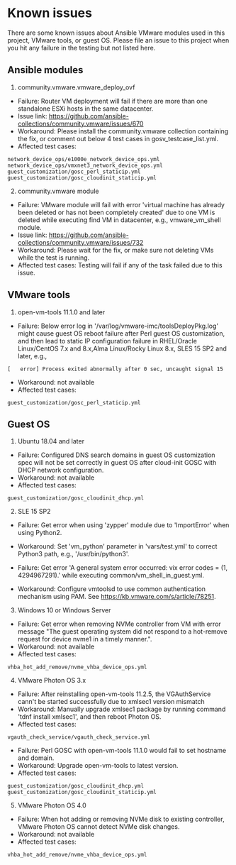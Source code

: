 # Known issues
There are some known issues about Ansible VMware modules used in this project, VMware tools, or guest OS. Please file an issue to this project when you hit any failure in the testing but not listed here.

## Ansible modules
1. community.vmware.vmware_deploy_ovf
* Failure: Router VM deployment will fail if there are more than one standalone ESXi hosts in the same datacenter. 
* Issue link: https://github.com/ansible-collections/community.vmware/issues/670
* Workaround: Please install the community.vmware collection containing the fix, or comment out below 4 test cases in gosv_testcase_list.yml.
* Affected test cases:
```
network_device_ops/e1000e_network_device_ops.yml
network_device_ops/vmxnet3_network_device_ops.yml
guest_customization/gosc_perl_staticip.yml
guest_customization/gosc_cloudinit_staticip.yml
```

2. community.vmware module
* Failure: VMware module will fail with error 'virtual machine has already been deleted or has not been completely created' due to one VM is deleted while executing find VM in datacenter, e.g., vmware_vm_shell module.    
* Issue link: https://github.com/ansible-collections/community.vmware/issues/732
* Workaround: Please wait for the fix, or make sure not deleting VMs while the test is running.
* Affected test cases: Testing will fail if any of the task failed due to this issue.

## VMware tools
1. open-vm-tools 11.1.0 and later
* Failure: Below error log in '/var/log/vmware-imc/toolsDeployPkg.log' might cause guest OS reboot failure after Perl guest OS customization, and then lead to static IP configuration failure in RHEL/Oracle Linux/CentOS 7.x and 8.x,Alma Linux/Rocky Linux 8.x, SLES 15 SP2 and later, e.g.,
```
[   error] Process exited abnormally after 0 sec, uncaught signal 15
```
* Workaround: not available
* Affected test cases:
```
guest_customization/gosc_perl_staticip.yml
```

## Guest OS
1. Ubuntu 18.04 and later
* Failure: Configured DNS search domains in guest OS customization spec will not be set correctly in guest OS after cloud-init GOSC with DHCP network configuration.
* Workaround: not available
* Affected test cases:
```
guest_customization/gosc_cloudinit_dhcp.yml
```
2. SLE 15 SP2
* Failure: Get error when using 'zypper' module due to 'ImportError' when using Python2.
* Workaround: Set 'vm_python' parameter in 'vars/test.yml' to correct Python3 path, e.g., '/usr/bin/python3'.

* Failure: Get error 'A general system error occurred: vix error codes = (1, 4294967291).' while executing common/vm_shell_in_guest.yml.
* Workaround: Configure vmtoolsd to use common authentication mechanism using PAM. See https://kb.vmware.com/s/article/78251.

3. Windows 10 or Windows Server
* Failure: Get error when removing NVMe controller from VM with error message "The guest operating system did not respond to a hot-remove request for device nvme1 in a timely manner.".
* Workaround: not available
* Affected test cases:
```
vhba_hot_add_remove/nvme_vhba_device_ops.yml
```

4. VMware Photon OS 3.x
* Failure: After reinstalling open-vm-tools 11.2.5, the VGAuthService cann't be started successfully due to xmlsec1 version mismatch
* Workaround: Manually upgrade xmlsec1 package by running command 'tdnf install xmlsec1', and then reboot Photon OS.
* Affected test cases:
```
vgauth_check_service/vgauth_check_service.yml
```

* Failure: Perl GOSC with open-vm-tools 11.1.0 would fail to set hostname and domain.
* Workaround: Upgrade open-vm-tools to latest version.
* Affected test cases:
```
guest_customization/gosc_cloudinit_dhcp.yml
guest_customization/gosc_cloudinit_staticip.yml
```

5. VMware Photon OS 4.0
* Failure: When hot adding or removing NVMe disk to existing controller, VMware Photon OS cannot detect NVMe disk changes.
* Workaround: not available
* Affected test cases:
```
vhba_hot_add_remove/nvme_vhba_device_ops.yml
```
